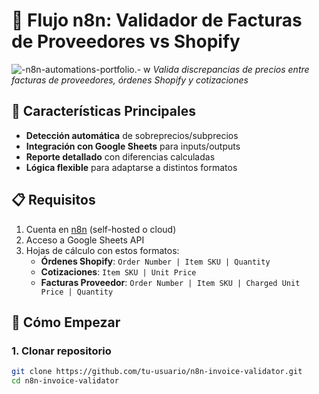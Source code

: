 # 🧾 Flujo n8n: Validador de Facturas de Proveedores vs Shopify

![-n8n-automations-portfolio.-
w](docs/workflow_diagram.png) 
*Valida discrepancias de precios entre facturas de proveedores, órdenes Shopify y cotizaciones*

## 🌟 Características Principales
- **Detección automática** de sobreprecios/subprecios
- **Integración con Google Sheets** para inputs/outputs
- **Reporte detallado** con diferencias calculadas
- **Lógica flexible** para adaptarse a distintos formatos

## 📋 Requisitos
1. Cuenta en [n8n](https://n8n.io/) (self-hosted o cloud)
2. Acceso a Google Sheets API
3. Hojas de cálculo con estos formatos:
   - **Órdenes Shopify**: `Order Number | Item SKU | Quantity`
   - **Cotizaciones**: `Item SKU | Unit Price`
   - **Facturas Proveedor**: `Order Number | Item SKU | Charged Unit Price | Quantity`

## 🚀 Cómo Empezar

### 1. Clonar repositorio
```bash
git clone https://github.com/tu-usuario/n8n-invoice-validator.git
cd n8n-invoice-validator

